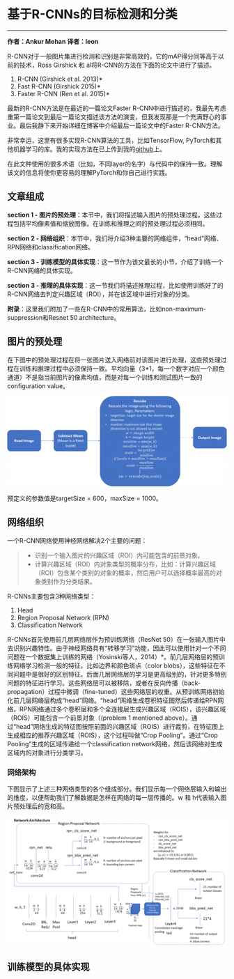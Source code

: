 # 基于R-CNNs的目标检测和分类
------

**作者：Ankur Mohan    译者：leon**

R-CNN对于一般图片集进行检测和识别是非常高效的，它的mAP得分同等高于以前的技术，Ross Girshick 和 al将R-CNN的方法在下面的论文中进行了描述。

1. R-CNN (Girshick et al. 2013)*
2. Fast R-CNN (Girshick 2015)*
3. Faster R-CNN (Ren et al. 2015)*

最新的R-CNN方法是在最近的一篇论文Faster R-CNN中进行描述的，我最先考虑重第一篇论文到最后一篇论文描述该方法的演变，但我发现那是一个充满野心的事业。最后我静下来开始详细在博客中介绍最后一篇论文中的Faster R-CNN方法。

非常幸运，这里有很多实现R-CNN算法的工具，比如TensorFlow, PyTorch和其他机器学习的库。我的实现方法在已上传到我的[github](https://github.com/ruotianluo/pytorch-faster-rcnn)上。

在此文种使用的很多术语（比如，不同layer的名字）与代码中的保持一致。理解该文的信息将使你更容易的理解PyTorch和你自己进行实践。

## 文章组成

**section 1 - 图片的预处理**：本节中，我们将描述输入图片的预处理过程。这些过程包括平均像素值和缩放图像。在训练和推理之间的预处理过程必须相同。

**section 2 - 网络组织**：本节中，我们将介绍3种主要的网络组件，“head”网络、RPN网络和classification网络。

**section 3 - 训练模型的具体实现**：这一节作为该文最长的小节，介绍了训练一个R-CNN网络的具体实现。

**section 3 - 推理的具体实现**：这一节我们将描述推理过程，比如使用训练好了的R-CNN网络去判定兴趣区域（ROI），并在该区域中进行对象的分类。

**附录**：这里我们附加了一些在R-CNN中的常用算法，比如non-maximum-suppression和Resnet 50 architecture。

## 图片的预处理

在下图中的预处理过程在将一张图片送入网络前对该图片进行处理，这些预处理过程在训练和推理过程中必须保持一致。平均向量（3*1，每一个数字对应一个颜色通道）不是指当前图片的像素均值，而是对每一个训练和测试图片一致的 configuration value。

![预处理过程](imgs/img_pre_processing.png)

预定义的参数值是targetSize = 600，maxSize = 1000。

## 网络组织

一个R-CNN网络使用神经网络解决2个主要的问题：

> * 识别一个输入图片的兴趣区域（ROI）内可能包含的前景对象。
> * 计算兴趣区域（ROI）内对象类型的概率分布，比如：计算兴趣区域（ROI）包含某个类别的对象的概率，然后用户可以选择概率最高的对象类别作为分类结果。

R-CNNs主要包含3种网络类型：

1. Head
2. Region Proposal Network (RPN)
3. Classification Network

R-CNNs首先使用前几层网络层作为预训练网络（ResNet 50）在一张输入图片中去识别兴趣特性。由于神经网络具有“转移学习”功能，因此可以使用针对一个不同问题在一个数据集上训练的网络（Yosinski等人，2014）*。前几层网络层的预训练网络学习检测一般的特征，比如边界和颜色斑点（color blobs），这些特征在不同问题中是很好的区别特征。后面几层网络层的学习是更高级别的，针对更多特别问题的特征进行学习。这些网络层可以被移除，或者在反向传播（back-propagation）过程中微调（fine-tuned）这些网络层的权重。从预训练网络初始化前几层网络层构成“head”网络。“head”网络生成卷积特征图然后传递给RPN网络，RPN网络通过多个卷积层和多个全连接层生成兴趣区域（ROIS），该兴趣区域（ROIS）可能包含一个前景对象（(problem 1 mentioned above）。通过“head”网络生成的特征图按照前面的兴趣区域（ROIS）进行裁剪，在特征图上生成相应的推荐兴趣区域（ROIS），这个过程叫做“Crop Pooling”。通过“Crop Pooling”生成的区域传递给一个classification network网络，然后该网络对生成区域内的对象进行分类学习。

### 网络架构

下图显示了上述三种网络类型的各个组成部分。我们显示每一个网络层输入和输出的维度，以便帮助我们了解数据是怎样在网络的每一层传播的。w 和 h代表输入图片预处理后的宽和高。

![网络架构](imgs/img_network_architecture.png)


## 训练模型的具体实现


